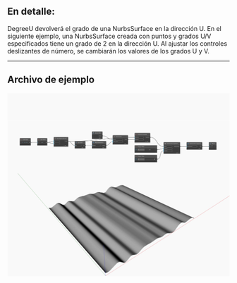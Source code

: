 ## En detalle:
DegreeU devolverá el grado de una NurbsSurface en la dirección U. En el siguiente ejemplo, una NurbsSurface creada con puntos y grados U/V especificados tiene un grado de 2 en la dirección U. Al ajustar los controles deslizantes de número, se cambiarán los valores de los grados U y V.
___
## Archivo de ejemplo

![DegreeU](./Autodesk.DesignScript.Geometry.NurbsSurface.DegreeU_img.jpg)

